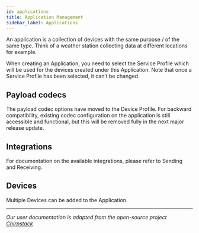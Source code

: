 ```yaml
---
id: applications
title: Application Management
sidebar_label: Applications
---
```


An application is a collection of devices with the same purpose / of the same type. Think of a weather station collecting data at different locations for example.

When creating an Application, you need to select the Service Profile which will be used for the devices created under this Application. Note that once a Service Profile has been selected, it can’t be changed.

## Payload codecs

The payload codec options have moved to the Device Profile. For backward compatibility, existing codec configuration on the application is still accessible and functional, but this will be removed fully in the next major release update.

## Integrations

For documentation on the available integrations, please refer to Sending and Receiving.

## Devices

Multiple Devices can be added to the Application.

---

_Our user documentation is adapted from the open-source project [Chirpstack](https://www.chirpstack.io/application-server/)_
